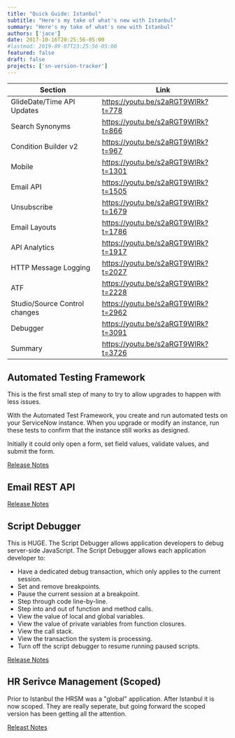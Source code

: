 ```yaml
---
title: "Quick Guide: Istanbul"
subtitle: "Here's my take of what's new with Istanbul"
summary: "Here's my take of what's new with Istanbul"
authors: ['jace']
date: 2017-10-16T20:25:56-05:00
#lastmod: 2019-09-07T23:25:56-05:00
featured: false
draft: false
projects: ['sn-version-tracker']
---
```


| Section                       | Link                                |
|-------------------------------|-------------------------------------|
| GlideDate/Time API Updates    | https://youtu.be/s2aRGT9WIRk?t=778  |
| Search Synonyms               | https://youtu.be/s2aRGT9WIRk?t=866  |
| Condition Builder v2          | https://youtu.be/s2aRGT9WIRk?t=967  |
| Mobile                        | https://youtu.be/s2aRGT9WIRk?t=1301 |
| Email API                     | https://youtu.be/s2aRGT9WIRk?t=1505 |
| Unsubscribe                   | https://youtu.be/s2aRGT9WIRk?t=1679 |
| Email Layouts                 | https://youtu.be/s2aRGT9WIRk?t=1786 |
| API Analytics                 | https://youtu.be/s2aRGT9WIRk?t=1917 |
| HTTP Message Logging          | https://youtu.be/s2aRGT9WIRk?t=2027 |
| ATF                           | https://youtu.be/s2aRGT9WIRk?t=2228 |
| Studio/Source Control changes | https://youtu.be/s2aRGT9WIRk?t=2962 |
| Debugger                      | https://youtu.be/s2aRGT9WIRk?t=3091 |
| Summary                       | https://youtu.be/s2aRGT9WIRk?t=3726 |

## Automated Testing Framework

This is the first small step of many to try to allow upgrades to happen
with less issues.

With the Automated Test Framework, you create and run automated tests on
your ServiceNow instance. When you upgrade or modify an instance, run
these tests to confirm that the instance still works as designed.

Initially it could only open a form, set field values, validate values,
and submit the form.

[Release
Notes](https://docs.servicenow.com/bundle/istanbul-release-notes/page/release-notes/servicenow-platform/automated-test-framework-rn.html)

## Email REST API

[Release
Notes](https://docs.servicenow.com/bundle/istanbul-release-notes/page/release-notes/servicenow-platform/email-service-rn.html)

## Script Debugger

This is HUGE. The Script Debugger allows application developers to debug
server-side JavaScript. The Script Debugger allows each application
developer to:

-   Have a dedicated debug transaction, which only applies to the
    current session.
-   Set and remove breakpoints.
-   Pause the current session at a breakpoint.
-   Step through code line-by-line.
-   Step into and out of function and method calls.
-   View the value of local and global variables.
-   View the value of private variables from function closures.
-   View the call stack.
-   View the transaction the system is processing.
-   Turn off the script debugger to resume running paused scripts.

[Release
Notes](https://docs.servicenow.com/bundle/istanbul-release-notes/page/release-notes/application-development/script-debugger-rn.html)

## HR Serivce Management (Scoped)

Prior to Istanbul the HRSM was a "global" application. After Istanbul it
is now scoped. They are really seperate, but going forward the scoped
version has been getting all the attention.

[Releast
Notes](https://docs.servicenow.com/bundle/istanbul-release-notes/page/release-notes/service-management/human-resources-rn.html)
